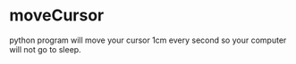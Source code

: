 # moveCursor
python program will move your cursor 1cm every second so your computer will not go to sleep.
